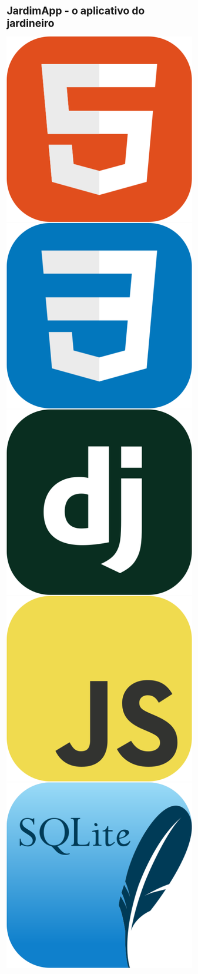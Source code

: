 # JardimApp - o aplicativo do jardineiro

![](HTML.svg)
![](CSS.svg)
![](Django.svg)
![](JavaScript.svg)
![](SQLite.svg)